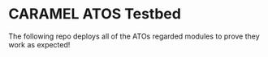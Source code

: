 # CARAMEL ATOS Testbed

The following repo deploys all of the ATOs regarded modules to prove they work as expected!

